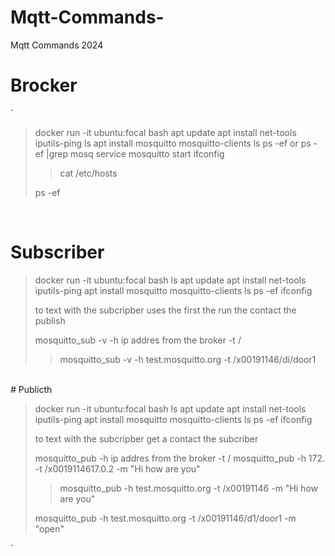 # Mqtt-Commands-
Mqtt Commands 2024
# Brocker 
`
> docker run -it ubuntu:focal bash
> apt update
> apt install net-tools iputils-ping
> ls
> apt install mosquitto mosquitto-clients
> ls
> ps -ef   or    ps -ef |grep mosq
> service mosquitto start
> ifconfig
> > cat /etc/hosts
>
> ps -ef
<br>

#  Subscriber

> docker run -it ubuntu:focal bash
> ls
> apt update
> apt install net-tools iputils-ping
> apt install mosquitto mosquitto-clients
> ls
> ps -ef
> ifconfig
>
> to text with the subcripber
> uses the first  the run the contact the publish
>
> mosquitto_sub -v -h ip addres from the broker -t /
> > mosquitto_sub -v -h test.mosquitto.org -t /x00191146/di/door1
> 
> 


<br>
# Publicth 


> docker run -it ubuntu:focal bash
> ls
> apt update
> apt install net-tools iputils-ping
> apt install mosquitto mosquitto-clients
> ls
> ps -ef
> ifconfig
>
> to text with the subcripber
> get a contact the subcriber
>
> mosquitto_pub -h ip addres from the broker -t /
> mosquitto_pub -h 172. -t /x0019114617.0.2 -m "Hi how are you"
> 
> > mosquitto_pub -h test.mosquitto.org -t /x00191146 -m "Hi how are you"
> 
>mosquitto_pub -h test.mosquitto.org -t /x00191146/d1/door1 -m "open"
>
`






